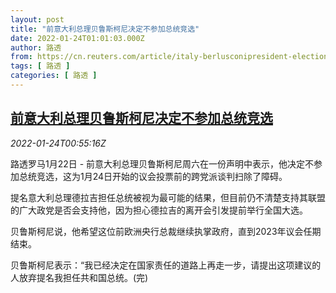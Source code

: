 ```yaml
---
layout: post
title: "前意大利总理贝鲁斯柯尼决定不参加总统竞选"
date: 2022-01-24T01:01:03.000Z
author: 路透
from: https://cn.reuters.com/article/italy-berlusconipresident-election-0124-idCNKBS2JY01S
tags: [ 路透 ]
categories: [ 路透 ]
---
```

<!--1642986063000-->
[前意大利总理贝鲁斯柯尼决定不参加总统竞选](https://cn.reuters.com/article/italy-berlusconipresident-election-0124-idCNKBS2JY01S)
------

<div>
<div><i>2022-01-24T00:55:16Z</i></div><p>路透罗马1月22日 - 前意大利总理贝鲁斯柯尼周六在一份声明中表示，他决定不参加总统竞选，这为1月24日开始的议会投票前的跨党派谈判扫除了障碍。</p><p>提名意大利总理德拉吉担任总统被视为最可能的结果，但目前仍不清楚支持其联盟的广大政党是否会支持他，因为担心德拉吉的离开会引发提前举行全国大选。</p><p>贝鲁斯柯尼说，他希望这位前欧洲央行总裁继续执掌政府，直到2023年议会任期结束。</p><p>贝鲁斯柯尼表示：“我已经决定在国家责任的道路上再走一步，请提出这项建议的人放弃提名我担任共和国总统。(完)</p>
</div>
